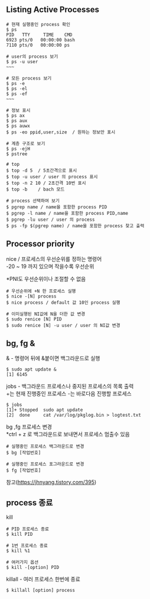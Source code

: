 
## Listing Active Processes   
```
# 현재 실행중인 process 확인
$ ps
PID   TTY     TIME    CMD
6923 pts/0   00:00:00 bash
7110 pts/0   00:00:00 ps

# user의 process 보기
$ ps -u user
~~~

# 모든 process 보기
$ ps -e 
$ ps -el
$ ps -ef
~~~

# 정보 표시
$ ps ax
$ ps aux
$ ps auwx 
$ ps -eo ppid,user,size  / 원하는 정보만 표시

# 계층 구조로 보기
$ ps -ejH
$ pstree

# top
$ top -d 5  / 5초간격으로 표시
$ top -u user / user 의 process 표시
$ top -n 2 10 / 2초간격 10번 표시
$ top -b    / bach 모드

# process 선택하여 보기
$ pgrep name / name을 포함한 process PID
$ pgrep -l name / name을 포함한 process PID,name
$ pgrep -lu user / user 의 process
$ ps -fp $(pgrep name) / name을 포함한 process 찾고 출력

```
   
## Processor priority   
nice / 프로세스의 우선순위를 정하는 명령어   
-20 ~ 19 까지 있으며 작을수록 우선순위   

*PNI도 우선순위이나 조절할 수 없음   
```
# 우선순위에 +N 한 프로세스 실행
$ nice -[N] process
$ nice process / default 값 10인 process 실행

# 이미실행된 NI값에 N을 더한 값 변경
$ sudo renice [N] PID
$ sudo renice [N] -u user / user 의 NI값 변경
```
   
## bg, fg &  
& - 명령어 뒤에 &붙이면 백그라운드로 실행
```
$ sudo apt update &
[1] 6145
```
   
jobs - 백그라운드 프로세스나 중지된 프로세스의 목록 출력    
+는 현재 진행중인 프로세스 -는 바로다음 진행할 프로세스
```
$ jobs
[1]+ Stopped  sudo apt update
[2]  done     cat /var/log/pkglog.bin > logtest.txt
```
   
bg ,fg 프로세스 변경   
*ctrl + z 로 백그라운드로 보내면서 프로세스 멈출수 있음 
```
# 실행중인 프로세스 백그라운드로 변경
$ bg [작업번호]

# 실행중인 프로세스 포그라운드로 변경
$ fg [작업번호]
```
참고(https://jhnyang.tistory.com/395)   
   
## process 종료    
kill   
```
# PID 프로세스 종료
$ kill PID 

# 1번 프로세스 종료
$ kill %1

# 여러가지 옵션
$ kill -[option] PID
```
    
killall - 여러 프로세스 한번에 종료
```
$ killall [option] process
```
   
##
